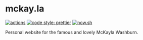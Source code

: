 # mckay.la

[![actions](https://github.com/partheseas/mckay.la/workflows/main/badge.svg)](https://github.com/partheseas/mckay.la/actions)
[![code style: prettier](https://img.shields.io/badge/code_style-prettier-ff69b4.svg)](https://github.com/prettier/prettier)
[![now.sh](https://img.shields.io/static/v1?label=view&message=now.sh&color=000000)](https://mckay.la)

Personal website for the famous and lovely McKayla Washburn.
